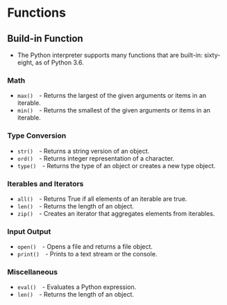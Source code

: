 # Functions

## Build-in Function
- The Python interpreter supports many functions that are built-in: sixty-eight, as of Python 3.6.
### Math
  -  ```max()```&emsp;- Returns the largest of the given arguments or items in an iterable.
  -  ```min()```&emsp;- Returns the smallest of the given arguments or items in an iterable.
### Type Conversion
  -  ```str()```&emsp;- Returns a string version of an object.
  -  ```ord()```&emsp;- Returns integer representation of a character.
  -  ```type()```&emsp;- Returns the type of an object or creates a new type object.
### Iterables and Iterators
  -  ```all()```&emsp;- Returns True if all elements of an iterable are true.
  -  ```len()```&emsp;- Returns the length of an object.
  -  ```zip()```&emsp;- Creates an iterator that aggregates elements from iterables.

### Input Output
  -  ```open()```&emsp;- Opens a file and returns a file object.
  -  ```print()```&emsp;- Prints to a text stream or the console.

### Miscellaneous
  -  ```eval()```&emsp;- Evaluates a Python expression.
  -  ```len()```&emsp;- Returns the length of an object.
